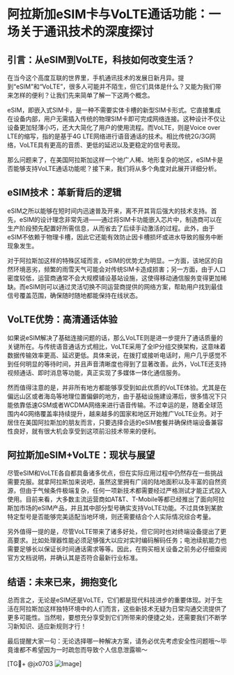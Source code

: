 # 阿拉斯加eSIM卡与VoLTE通话功能：一场关于通讯技术的深度探讨

## 引言：从eSIM到VoLTE，科技如何改变生活？

在当今这个高度互联的世界里，手机通讯技术的发展日新月异。提到“eSIM”和“VoLTE”，很多人可能并不陌生，但它们具体是什么？又能为我们带来怎样的便利？让我们先来简单了解一下这两个概念。

eSIM，即嵌入式SIM卡，是一种不需要实体卡槽的新型SIM卡形式。它直接集成在设备内部，用户无需插入传统的物理SIM卡即可完成网络连接。这种设计不仅让设备更加轻薄小巧，还大大简化了用户的使用流程。而VoLTE，则是Voice over LTE的缩写，指的是基于4G LTE网络进行语音通话的技术。相比传统2G/3G网络，VoLTE具有更高的音质、更低的延迟以及更稳定的信号表现。

那么问题来了，在美国阿拉斯加这样一个地广人稀、地形复杂的地区，eSIM卡是否能够支持VoLTE通话功能呢？接下来，我们将从多个角度对此展开详细分析。

## eSIM技术：革新背后的逻辑

eSIM之所以能够在短时间内迅速普及开来，离不开其背后强大的技术支持。首先，eSIM的设计理念非常先进——通过将SIM卡功能嵌入芯片中，制造商可以在生产阶段预先配置好所需信息，从而省去了后续手动激活的过程。此外，由于eSIM不依赖于物理卡槽，因此它还能有效防止因卡槽损坏或进水导致的服务中断现象发生。

对于阿拉斯加这样的特殊区域而言，eSIM的优势尤为明显。一方面，该地区的自然环境恶劣，频繁的雨雪天气可能会对传统SIM卡造成损害；另一方面，由于人口密度较低，运营商通常不会大规模铺设基站设施，这使得移动通信服务变得更加稀缺。而eSIM则可以通过灵活切换不同运营商提供的网络方案，帮助用户找到最佳信号覆盖范围，确保随时随地都能保持在线状态。

## VoLTE优势：高清通话体验

如果说eSIM解决了基础连接问题的话，那么VoLTE则是进一步提升了通话质量的关键所在。与传统语音通话方式相比，VoLTE采用了全IP分组交换架构，这意味着数据传输效率更高、延迟更低。具体来说，在拨打或接听电话时，用户几乎感觉不到任何明显的等待时间，并且声音清晰度也得到了显著改善。此外，VoLTE还支持视频通话、即时消息等功能，真正实现了多媒体一体化通信服务。

然而值得注意的是，并非所有地方都能够享受到如此优质的VoLTE体验。尤其是在偏远山区或者海岛等地理位置偏僻的地方，由于基础设施建设滞后，很多情况下只能依靠低速GSM或者WCDMA网络来进行语音传输。不过幸运的是，随着全球范围内4G网络覆盖率持续提升，越来越多的国家和地区开始推广VoLTE业务。对于居住在美国阿拉斯加的朋友而言，只要选择合适的eSIM套餐并确保终端设备兼容性良好，就有很大机会享受到这项前沿技术带来的便利。

## 阿拉斯加eSIM+VoLTE：现状与展望

尽管eSIM和VoLTE各自都具备诸多优点，但在实际应用过程中仍然存在一些挑战需要克服。就拿阿拉斯加来说吧，虽然这里拥有广阔的陆地面积以及丰富的自然资源，但由于气候条件极端复杂，任何一项新技术都需要经过严格测试才能正式投入使用。目前来看，大多数主流运营商如AT&T、T-Mobile等都已经推出了面向阿拉斯加市场的eSIM产品，并且其中部分型号确实支持VoLTE功能。不过具体到某款特定型号是否能够完美适配当地环境，则还需要结合个人实际情况综合考量。

另外值得一提的是，尽管VoLTE带来了诸多好处，但它同时也对终端设备提出了更高要求。比如处理器性能必须足够强大以应对实时编码解码任务；电池续航能力也需要足够长以保证长时间通话需求等等。因此，在购买相关设备之前务必仔细查阅官方文档说明，并确认其是否符合最新行业标准。

## 结语：未来已来，拥抱变化

总而言之，无论是eSIM还是VoLTE，它们都是现代科技进步的重要体现。对于生活在阿拉斯加这样独特环境中的人们而言，这些新技术无疑为日常沟通交流提供了更多可能性。当然啦，要想充分享受到它们所带来的便捷之处，还需要我们不断学习新知识、适应新规则才行！

最后提醒大家一句：无论选择哪一种解决方案，请务必优先考虑安全性问题哦～毕竟谁都不希望因为一时疏忽而导致个人信息泄露嘛～

[TG💪+ @jx0703 ![Image](https://github.com/user-attachments/assets/dbca1d08-cadb-493c-b0ec-ad6f7a83f270)]